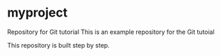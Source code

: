# myproject
Repository for Git tutorial
This is an example repository for the Git tutoial

This repository is built step by step.